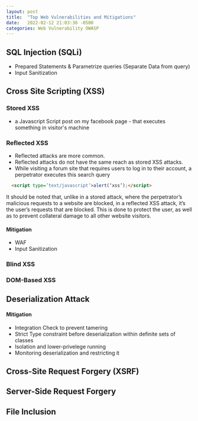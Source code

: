 ```yaml
---
layout: post
title:  "Top Web Vulnerabilities and Mitigations"
date:   2022-02-12 21:03:36 -0500
categories: Web Vulnerability OWASP
---
```


## SQL Injection (SQLi)
* Prepared Statements & Parametrize queries (Separate Data from query)
* Input Sanitization


## Cross Site Scripting (XSS)
### Stored XSS
* a Javascript Script post on my facebook page - that executes something in visitor's machine
### Reflected XSS
* Reflected attacks are more common.
* Reflected attacks do not have the same reach as stored XSS attacks.
* While visiting a forum site that requires users to log in to their account, a perpetrator executes this search query 
```HTML
  <script type=’text/javascript’>alert(‘xss’);</script>
```

It should be noted that, unlike in a stored attack, where the perpetrator’s malicious requests to a website are blocked, in a reflected XSS attack, it’s the user’s requests that are blocked. This is done to protect the user, as well as to prevent collateral damage to all other website visitors.

#### Mitigation
* WAF
* Input Sanitization

### Blind XSS
### DOM-Based XSS

## Deserialization Attack
#### Mitigation
* Integration Check to prevent tamering
* Strict Type constraint before deserialization within definite sets of classes
* Isolation and lower-privelege running
* Monitoring deserialization and restricting it

## Cross-Site Request Forgery (XSRF)

## Server-Side Request Forgery

## File Inclusion